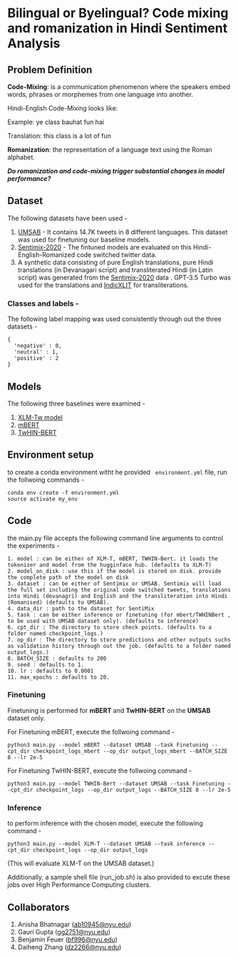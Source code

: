 # Bilingual or Byelingual? Code mixing and romanization in Hindi Sentiment Analysis

## Problem Definition
**Code-Mixing**: is a communication phenomenon where the speakers embed words, phrases or morphemes from one language into another. 

Hindi-English Code-Mixing looks like: 

Example: 	ye class bauhat fun hai 

Translation: 	this class is a lot of fun 

**Romanization**: the representation of a language text using the Roman alphabet. 

**_Do romanization and code-mixing trigger substantial changes in model performance?_**

## Dataset

The following datasets have been used - 

1. [UMSAB](https://huggingface.co/datasets/cardiffnlp/tweet_sentiment_multilingual) - It contains 14.7K tweets in 8 different languages. This dataset was used for finetuning our baseline models.
2. [Sentimix-2020](https://ritual-uh.github.io/sentimix2020/) - The fintuned models are evaluated on this Hindi-English-Romanized code switched twitter data. 
3. A synthetic data consisting of pure English translations, pure Hindi translations (in Devanagari script) and transliterated Hindi (in Latin script) was generated from the [Sentimix-2020](https://ritual-uh.github.io/sentimix2020/) data . GPT-3.5 Turbo was used for the translations and [IndicXLIT](https://ai4bharat.org/indic-xlit) for transliterations. 

### Classes and labels -
The following label mapping was used consistently through out the three datasets - 
```
{
  'negative' : 0,
  'neutral' : 1,
  'positive' : 2
}
```

## Models
The following three baselines were examined -
1. [XLM-Tw model](https://arxiv.org/abs/2104.12250)
2. [mBERT](https://arxiv.org/abs/1810.04805)
3. [TwHIN-BERT](https://arxiv.org/abs/2209.07562)

## Environment setup 

to create a conda environment witht he provided ``` environment.yml``` file, run the follwoing commands - 

```
conda env create -f environment.yml
source activate my_env
```
## Code

the main.py file accepts the following command line arguments to control the experiments - 

```
1. model : can be either of XLM-T, mBERT, TWHIN-Bert. it loads the tokenizer and model from the hugginface hub. (defaults to XLM-T)
2. model_on_disk : use this if the model is stored on disk. provide the complete path of the model on disk 
3. dataset : can be either of Sentimix or UMSAB. Sentimix will load the full set including the original code switched tweets, translations into Hindi (devanagri) and English and the transliteration into Hindi (Romanised) (defaults to UMSAB).
4. data_dir : path to the dataset for SentiMix 
5. task : can be either inference or finetuning (for mbert/TWHINBert , to be used with UMSAB dataset only). (defaults to inference)
6. cpt_dir : The directory to store check points. (defaults to a folder named checkpoint_logs.)
7. op_dir : The directory to store predictions and other outputs suchs as validation history through out the job. (defaults to a folder named output_logs.)
8. BATCH_SIZE : defaults to 200
9. seed : defaults to 1. 
10. lr : defaults to 0.0001 
11. max_epochs : defaults to 20. 
```

### Finetuning
Finetuning is performed for **mBERT** and **TwHIN-BERT** on the **UMSAB** dataset only.

For Finetuning mBERT, execute the follwoing command - 
```
python3 main.py --model mBERT --dataset UMSAB --task Finetuning --cpt_dir checkpoint_logs_mbert --op_dir output_logs_mbert --BATCH_SIZE 8 --lr 2e-5
```

For Finetuning TwHIN-BERT, execute the follwoing command - 
```
python3 main.py --model TWHIN-Bert --dataset UMSAB --task Finetuning --cpt_dir checkpoint_logs --op_dir output_logs --BATCH_SIZE 8 --lr 2e-5
```

### Inference
to perform inference with the chosen model, execute the following command -
```
python3 main.py --model XLM-T --dataset UMSAB --task inference --cpt_dir checkpoint_logs --op_dir output_logs
```
(This will evaluate XLM-T on the UMSAB dataset.)

Additionally, a sample shell file (run_job.sh) is also provided to excute these jobs over High Performance Computing clusters.

## Collaborators
1. Anisha Bhatnagar (ab10945@nyu.edu)
2. Gauri Gupta (gg2751@nyu.edu)
3. Benjamin Feuer (bf996@nyu.edu)
3. Daiheng Zhang (dz2266@nyu.edu)
